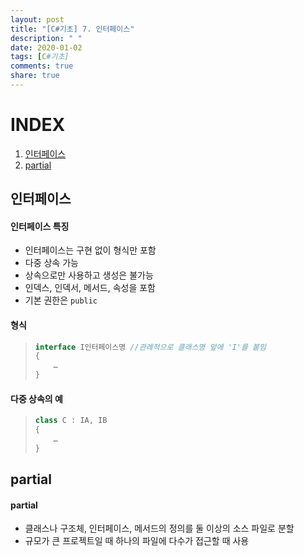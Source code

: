 ```yaml
---
layout: post
title: "[C#기초] 7. 인터페이스"
description: " "
date: 2020-01-02
tags: [C#기초]
comments: true
share: true
---
```


# INDEX

1. [인터페이스](#인터페이스)
2. [partial](#partial)



## 인터페이스

#### 인터페이스 특징

* 인터페이스는 구현 없이 형식만 포함
* 다중 상속 가능
* 상속으로만 사용하고 생성은 불가능
* 인덱스, 인덱서, 메서드, 속성을 포함
* 기본 권한은 `public`



#### 형식

> ```c#
> interface I인터페이스명 //관례적으로 클래스명 앞에 'I'를 붙임
> {
>     …
> }
> ```

#### 

#### 다중 상속의 예

> ```c#
> class C : IA, IB
> {
>     …
> }
> ```



## partial

####  partial

* 클래스나 구조체, 인터페이스, 메서드의 정의를 둘 이상의 소스 파일로 분할
* 규모가 큰 프로젝트일 때 하나의 파일에 다수가 접근할 때 사용
